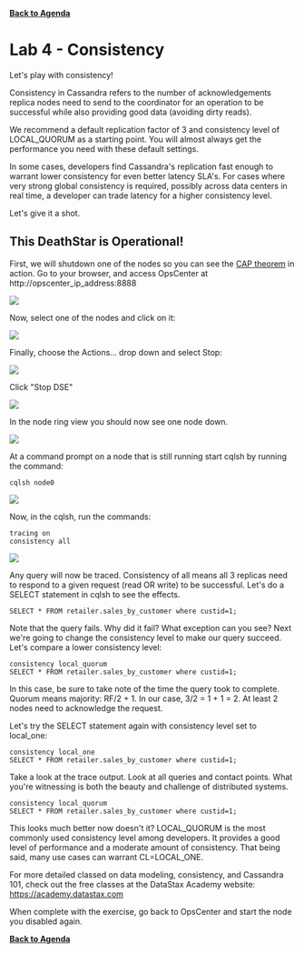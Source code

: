 **[Back to Agenda](./../README.md)**

# Lab 4 - Consistency

Let's play with consistency!

Consistency in Cassandra refers to the number of acknowledgements replica nodes need to send to the coordinator for an operation to be successful while also providing good data (avoiding dirty reads).

We recommend a default replication factor of 3 and consistency level of LOCAL_QUORUM as a starting point. You will almost always get the performance you need with these default settings.

In some cases, developers find Cassandra's replication fast enough to warrant lower consistency for even better latency SLA's. For cases where very strong global consistency is required, possibly across data centers in real time, a developer can trade latency for a higher consistency level.

Let's give it a shot.

## This DeathStar is Operational!

First, we will shutdown one of the nodes so you can see the [CAP theorem](https://en.wikipedia.org/wiki/CAP_theorem) in action. Go to your browser, and access OpsCenter at http://opscenter_ip_address:8888

![](./img/lab4-2ring.png)

Now, select one of the nodes and click on it:

![](./img/lab4-3nodeview.png)

Finally, choose the Actions... drop down and select Stop:

![](./img/lab4-4stopnode.png)

Click "Stop DSE"

![](./img/lab4-5stopping.png)

In the node ring view you should now see one node down.

![](./img/lab4-6nodedown.png)

At a command prompt on a node that is still running start cqlsh by running the command:

```
cqlsh node0
```

![](./img/lab2-7cqlsh.png)

Now, in the cqlsh, run the commands:

```
tracing on
consistency all
```

![](./img/lab4-8tracingall.png)

Any query will now be traced. Consistency of all means all 3 replicas need to respond to a given request (read OR write) to be successful. Let's do a SELECT statement in cqlsh to see the effects.

```
SELECT * FROM retailer.sales_by_customer where custid=1;
```

Note that the query fails.  Why did it fail? What exception can you see?  Next we're going to change the consistency level to make our query succeed.  Let's compare a lower consistency level:

```
consistency local_quorum
SELECT * FROM retailer.sales_by_customer where custid=1;
```

In this case, be sure to take note of the time the query took to complete.  Quorum means majority: RF/2 + 1. In our case, 3/2 = 1 + 1 = 2. At least 2 nodes need to acknowledge the request.

Let's try the SELECT statement again with consistency level set to local_one:

```
consistency local_one
SELECT * FROM retailer.sales_by_customer where custid=1;
```

Take a look at the trace output. Look at all queries and contact points. What you're witnessing is both the beauty and challenge of distributed systems.

```
consistency local_quorum
SELECT * FROM retailer.sales_by_customer where custid=1;
```

This looks much better now doesn't it? LOCAL_QUORUM is the most commonly used consistency level among developers. It provides a good level of performance and a moderate amount of consistency. That being said, many use cases can warrant CL=LOCAL_ONE.

For more detailed classed on data modeling, consistency, and Cassandra 101, check out the free classes at the DataStax Academy website: https://academy.datastax.com

When complete with the exercise, go back to OpsCenter and start the node you disabled again.

**[Back to Agenda](./../README.md)**
